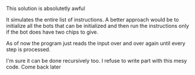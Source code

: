 This solution is absolutetly awful

It simulates the entire list of instructions.
A better approach would be to initialize all the bots that can be initialized and then run the instructions only if the bot does have two chips to give.

As of now the program just reads the input over and over again until every step is processed.

I'm sure it can be done recursively too.
I refuse to write part with this mesy code. Come back later
